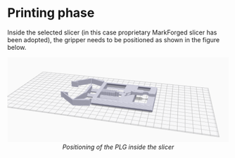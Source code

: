 # Printing phase

Inside the selected slicer (in this case proprietary MarkForged slicer has been adopted), the gripper needs to be positioned as shown in the figure below.

<p align="center">
  <img alt="slicer" src="/media/push-latch_slicer.PNG" width="750">
  <br>
    <em>Positioning of the PLG inside the slicer</em>
</p>




